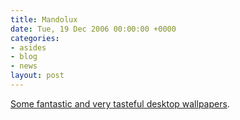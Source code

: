 ```yaml
---
title: Mandolux
date: Tue, 19 Dec 2006 00:00:00 +0000
categories:
- asides
- blog
- news
layout: post
---
```


[Some fantastic and very tasteful desktop wallpapers](http://www.mandolux.com/).



